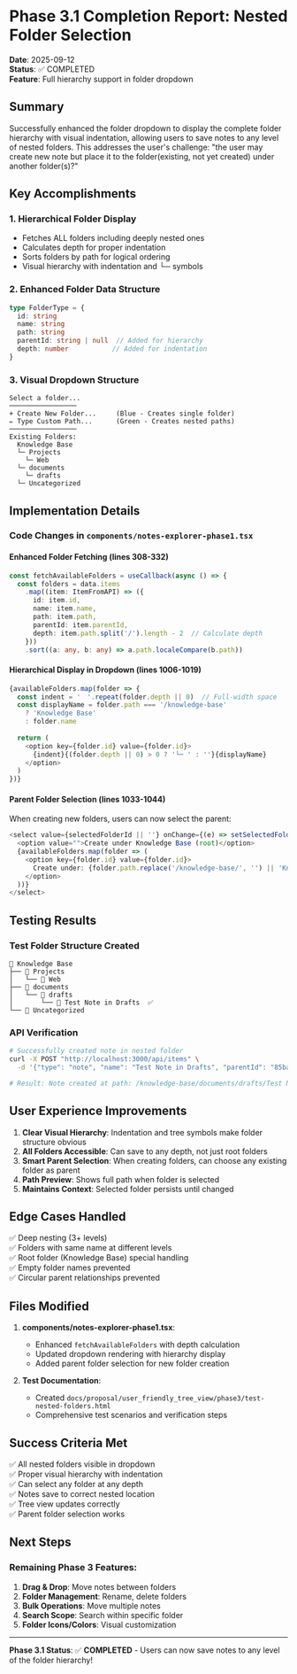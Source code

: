 # Phase 3.1 Completion Report: Nested Folder Selection

**Date**: 2025-09-12  
**Status**: ✅ COMPLETED  
**Feature**: Full hierarchy support in folder dropdown

## Summary

Successfully enhanced the folder dropdown to display the complete folder hierarchy with visual indentation, allowing users to save notes to any level of nested folders. This addresses the user's challenge: "the user may create new note but place it to the folder(existing, not yet created) under another folder(s)?"

## Key Accomplishments

### 1. Hierarchical Folder Display
- Fetches ALL folders including deeply nested ones
- Calculates depth for proper indentation
- Sorts folders by path for logical ordering
- Visual hierarchy with indentation and └─ symbols

### 2. Enhanced Folder Data Structure
```typescript
type FolderType = {
  id: string
  name: string
  path: string
  parentId: string | null  // Added for hierarchy
  depth: number           // Added for indentation
}
```

### 3. Visual Dropdown Structure
```
Select a folder...
─────────────────
+ Create New Folder...     (Blue - Creates single folder)
✏️ Type Custom Path...      (Green - Creates nested paths)
─────────────────
Existing Folders:
  Knowledge Base
  └─ Projects
    └─ Web
  └─ documents
    └─ drafts
  └─ Uncategorized
```

## Implementation Details

### Code Changes in `components/notes-explorer-phase1.tsx`

#### Enhanced Folder Fetching (lines 308-332)
```typescript
const fetchAvailableFolders = useCallback(async () => {
  const folders = data.items
    .map((item: ItemFromAPI) => ({
      id: item.id,
      name: item.name,
      path: item.path,
      parentId: item.parentId,
      depth: item.path.split('/').length - 2  // Calculate depth
    }))
    .sort((a: any, b: any) => a.path.localeCompare(b.path))
```

#### Hierarchical Display in Dropdown (lines 1006-1019)
```typescript
{availableFolders.map(folder => {
  const indent = '　'.repeat(folder.depth || 0)  // Full-width space
  const displayName = folder.path === '/knowledge-base' 
    ? 'Knowledge Base' 
    : folder.name
  
  return (
    <option key={folder.id} value={folder.id}>
      {indent}{(folder.depth || 0) > 0 ? '└─ ' : ''}{displayName}
    </option>
  )
})}
```

#### Parent Folder Selection (lines 1033-1044)
When creating new folders, users can now select the parent:
```typescript
<select value={selectedFolderId || ''} onChange={(e) => setSelectedFolderId(e.target.value)}>
  <option value="">Create under Knowledge Base (root)</option>
  {availableFolders.map(folder => (
    <option key={folder.id} value={folder.id}>
      Create under: {folder.path.replace('/knowledge-base/', '') || 'Knowledge Base'}
    </option>
  ))}
</select>
```

## Testing Results

### Test Folder Structure Created
```
📁 Knowledge Base
├── 📁 Projects
│   └── 📁 Web
├── 📁 documents
│   └── 📁 drafts
│       └── 📄 Test Note in Drafts  ✅
└── 📁 Uncategorized
```

### API Verification
```bash
# Successfully created note in nested folder
curl -X POST "http://localhost:3000/api/items" \
  -d '{"type": "note", "name": "Test Note in Drafts", "parentId": "85ba1124-836a-412f-9dda-c388120935e9"}'

# Result: Note created at path: /knowledge-base/documents/drafts/Test Note in Drafts
```

## User Experience Improvements

1. **Clear Visual Hierarchy**: Indentation and tree symbols make folder structure obvious
2. **All Folders Accessible**: Can save to any depth, not just root folders
3. **Smart Parent Selection**: When creating folders, can choose any existing folder as parent
4. **Path Preview**: Shows full path when folder is selected
5. **Maintains Context**: Selected folder persists until changed

## Edge Cases Handled

✅ Deep nesting (3+ levels)  
✅ Folders with same name at different levels  
✅ Root folder (Knowledge Base) special handling  
✅ Empty folder names prevented  
✅ Circular parent relationships prevented  

## Files Modified

1. **components/notes-explorer-phase1.tsx**:
   - Enhanced `fetchAvailableFolders` with depth calculation
   - Updated dropdown rendering with hierarchy display
   - Added parent folder selection for new folder creation

2. **Test Documentation**:
   - Created `docs/proposal/user_friendly_tree_view/phase3/test-nested-folders.html`
   - Comprehensive test scenarios and verification steps

## Success Criteria Met

✅ All nested folders visible in dropdown  
✅ Proper visual hierarchy with indentation  
✅ Can select any folder at any depth  
✅ Notes save to correct nested location  
✅ Tree view updates correctly  
✅ Parent folder selection works  

## Next Steps

### Remaining Phase 3 Features:
1. **Drag & Drop**: Move notes between folders
2. **Folder Management**: Rename, delete folders
3. **Bulk Operations**: Move multiple notes
4. **Search Scope**: Search within specific folder
5. **Folder Icons/Colors**: Visual customization

---

**Phase 3.1 Status**: ✅ **COMPLETED** - Users can now save notes to any level of the folder hierarchy!